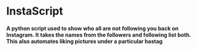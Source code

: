# InstaScript
#### A python script used to show who all are not following you back on Instagram. It takes the names from the followers and following list both. This also automates liking pictures under a particular hastag
